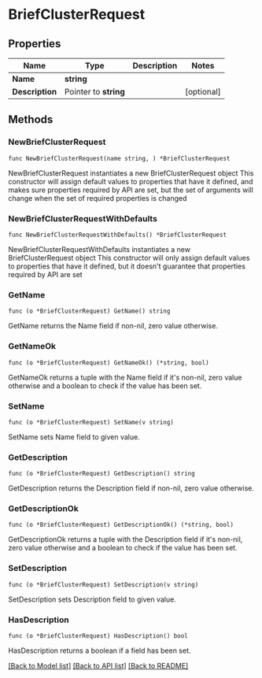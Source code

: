 # BriefClusterRequest

## Properties

Name | Type | Description | Notes
------------ | ------------- | ------------- | -------------
**Name** | **string** |  | 
**Description** | Pointer to **string** |  | [optional] 

## Methods

### NewBriefClusterRequest

`func NewBriefClusterRequest(name string, ) *BriefClusterRequest`

NewBriefClusterRequest instantiates a new BriefClusterRequest object
This constructor will assign default values to properties that have it defined,
and makes sure properties required by API are set, but the set of arguments
will change when the set of required properties is changed

### NewBriefClusterRequestWithDefaults

`func NewBriefClusterRequestWithDefaults() *BriefClusterRequest`

NewBriefClusterRequestWithDefaults instantiates a new BriefClusterRequest object
This constructor will only assign default values to properties that have it defined,
but it doesn't guarantee that properties required by API are set

### GetName

`func (o *BriefClusterRequest) GetName() string`

GetName returns the Name field if non-nil, zero value otherwise.

### GetNameOk

`func (o *BriefClusterRequest) GetNameOk() (*string, bool)`

GetNameOk returns a tuple with the Name field if it's non-nil, zero value otherwise
and a boolean to check if the value has been set.

### SetName

`func (o *BriefClusterRequest) SetName(v string)`

SetName sets Name field to given value.


### GetDescription

`func (o *BriefClusterRequest) GetDescription() string`

GetDescription returns the Description field if non-nil, zero value otherwise.

### GetDescriptionOk

`func (o *BriefClusterRequest) GetDescriptionOk() (*string, bool)`

GetDescriptionOk returns a tuple with the Description field if it's non-nil, zero value otherwise
and a boolean to check if the value has been set.

### SetDescription

`func (o *BriefClusterRequest) SetDescription(v string)`

SetDescription sets Description field to given value.

### HasDescription

`func (o *BriefClusterRequest) HasDescription() bool`

HasDescription returns a boolean if a field has been set.


[[Back to Model list]](../README.md#documentation-for-models) [[Back to API list]](../README.md#documentation-for-api-endpoints) [[Back to README]](../README.md)


